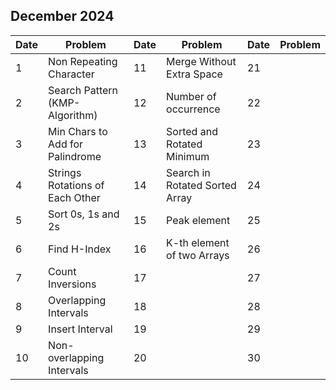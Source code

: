 ## December 2024

| Date | Problem                         | Date | Problem                        | Date | Problem |
| ---- | ------------------------------- | ---- | ------------------------------ | ---- | ------- |
| 1    | Non Repeating Character         | 11   | Merge Without Extra Space      | 21   |         |
| 2    | Search Pattern (KMP-Algorithm)  | 12   | Number of occurrence           | 22   |         |
| 3    | Min Chars to Add for Palindrome | 13   | Sorted and Rotated Minimum     | 23   |         |
| 4    | Strings Rotations of Each Other | 14   | Search in Rotated Sorted Array | 24   |         |
| 5    | Sort 0s, 1s and 2s              | 15   | Peak element                   | 25   |         |
| 6    | Find H-Index                    | 16   | K-th element of two Arrays     | 26   |         |
| 7    | Count Inversions                | 17   |                                | 27   |         |
| 8    | Overlapping Intervals           | 18   |                                | 28   |         |
| 9    | Insert Interval                 | 19   |                                | 29   |         |
| 10   | Non-overlapping Intervals       | 20   |                                | 30   |         |
